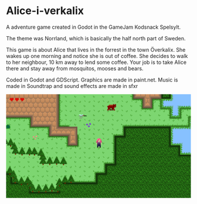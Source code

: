 # Alice-i-verkalix
A adventure game created in Godot in the GameJam Kodsnack Spelsylt.

The theme was Norrland, which is basically the half north part of Sweden. 

This game is about Alice that lives in the forrest in the town Överkalix. She wakes up one morning and notice she is out of coffee. She decides to walk to her neighbour, 10 km away to lend some coffee. 
Your job is to take Alice there and stay away from mosquitos, mooses and bears.

Coded in Godot and GDScript. Graphics are made in paint.net. Music is made in Soundtrap and sound effects are made in sfxr

![Screenshot](alice_progress.PNG)

